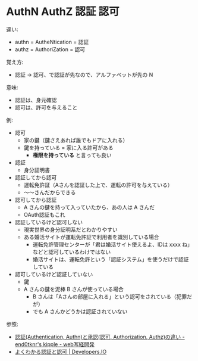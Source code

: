 # AuthN AuthZ 認証 認可
違い:

- authn = AutheNtication = 認証
- authz = AuthoriZation = 認可

覚え方:

- 認証 → 認可、で認証が先なので、アルファベットが先の N

意味:

- 認証は、身元確認
- 認可は、許可を与えること

例:

- 認可
    - 家の鍵（鍵さえあれば誰でもドアに入れる）
    - 鍵を持っている = 家に入る許可がある
        - **権限を持っている** と言っても良い
- 認証
    - 身分証明書
- 認証してから認可
    - 運転免許証（Aさんを認証した上で、運転の許可を与えている）
    - ～～さんだからできる
- 認可してから認証
    - A さんの鍵を持って入っていたから、あの人は A さんだ
    - OAuth認証もこれ
- 認証しているけど認可しない
    - 現実世界の身分証明系だとわかりやすい
    - ある婚活サイトが運転免許証で利用者を識別している場合
        - 運転免許管理センターが「君は婚活サイト使えるよ、IDは xxxx ね」などと認可しているわけではない
        - 婚活サイトは、運転免許という「認証システム」を使うだけで認証している
- 認可しているけど認証していない
    - 鍵
    - A さんの鍵を泥棒 B さんが使っている場合
        - B さんは「Aさんの部屋に入れる」という認可をされている（犯罪だが）
        - でも A さんかどうかは認証されていない

参照:

- [認証(Authentication, Authn)と承認(認可, Authorization, Authz)の違い - end0tknr's kipple - web写経開発](https://end0tknr.hateblo.jp/entry/20110104/1294112345)
- [よくわかる認証と認可 | Developers.IO](https://dev.classmethod.jp/articles/authentication-and-authorization/)
